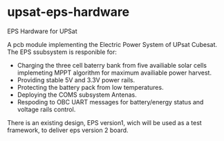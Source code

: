 # upsat-eps-hardware
EPS Hardware for UPSat

A pcb module implementing the Electric Power System of UPsat Cubesat. 
The EPS ssubsystem is responible for:
 - Charging the three cell baterry bank from five availiable solar cells implemeting MPPT algorithm for maximum availiable power harvest.
 - Providing stable 5V and 3.3V power rails.
 - Protecting the battery pack from low temperatures.
 - Deploying the COMS subsystem Antenas.
 - Respoding to OBC UART messages for battery/energy status and voltage rails control.
 
 There is an existing design, EPS version1, wich will be used as a test framework, to deliver eps version 2 board.  
